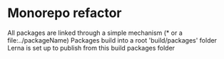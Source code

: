 # Monorepo refactor

All packages are linked through a simple mechanism (\* or a file:../packageName)
Packages build into a root 'build/packages' folder
Lerna is set up to publish from this build packages folder
